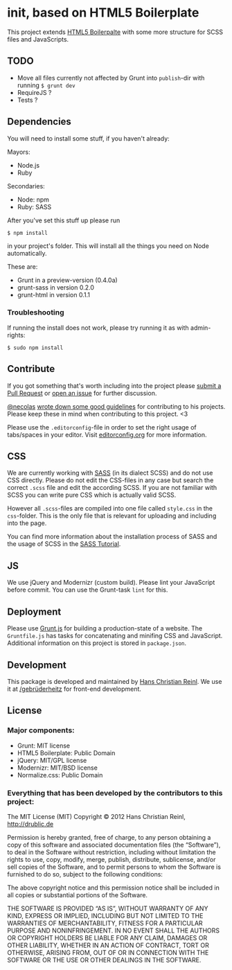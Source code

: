 # __init__, based on HTML5 Boilerplate

This project extends [HTML5 Boilerpalte](https://github.com/h5bp/html5-boilerplate) with some more structure for SCSS files and JavaScripts.


## TODO

* Move all files currently not affected by Grunt into `publish`-dir with running `$ grunt dev`
* RequireJS ?
* Tests ?

## Dependencies

You will need to install some stuff, if you haven't already:

Mayors:

* Node.js
* Ruby

Secondaries:

* Node: npm
* Ruby: SASS

After you've set this stuff up please run

	$ npm install

in your project's folder.
This will install all the things you need on Node automatically.

These are:
* Grunt in a preview-version (0.4.0a)
* grunt-sass in version 0.2.0
* grunt-html in version 0.1.1

### Troubleshooting
If running the install does not work, please try running it as with admin-rights:

	$ sudo npm install

## Contribute
If you got something that's worth including into the project please [submit a Pull Request](https://github.com/drublic/init/issues) or [open an issue](https://github.com/drublic/init/issues) for further discussion.

[@necolas](https://github.com/necolas) [wrote down some good guidelines](https://github.com/necolas/issue-guidelines) for contributing to his projects. Please keep these in mind when contributing to this project. <3

Please use the `.editorconfig`-file in order to set the right usage of tabs/spaces in your editor. Visit [editorconfig.org](http://editorconfig.org/) for more information.

## CSS
We are currently working with [SASS](http://sass-lang.com/) (in its dialect SCSS) and do not use CSS directly. Please do not edit the CSS-files in any case but search the correct `.scss` file and edit the according SCSS. If you are not familiar with SCSS you can write pure CSS which is actually valid SCSS.

However all `.scss`-files are compiled into one file called `style.css` in the `css`-folder. This is the only file that is relevant for uploading and including into the page.

You can find more information about the installation process of SASS and the usage of SCSS in the [SASS Tutorial](http://sass-lang.com/tutorial.html).


## JS
We use jQuery and Modernizr (custom build).
Please lint your JavaScript before commit. You can use the Grunt-task `lint` for this.

## Deployment
Please use [Grunt.js](https://github.com/cowboy/grunt) for building a production-state of a website. The `Gruntfile.js` has tasks for concatenating and minifing CSS and JavaScript.
Additional information on this project is stored in `package.json`.



## Development

This package is developed and maintained by [Hans Christian Reinl](http://drublic.de/).
We use it at [/gebrüderheitz](http://gebruederheitz.de/) for front-end development.

## License

### Major components:

* Grunt: MIT license
* HTML5 Boilerplate: Public Domain
* jQuery: MIT/GPL license
* Modernizr: MIT/BSD license
* Normalize.css: Public Domain

### Everything that has been developed by the contributors to this project:

The MIT License (MIT)
Copyright © 2012 Hans Christian Reinl, http://drublic.de

Permission is hereby granted, free of charge, to any person obtaining a copy of this software and associated documentation files (the “Software”), to deal in the Software without restriction, including without limitation the rights to use, copy, modify, merge, publish, distribute, sublicense, and/or sell copies of the Software, and to permit persons to whom the Software is furnished to do so, subject to the following conditions:

The above copyright notice and this permission notice shall be included in all copies or substantial portions of the Software.

THE SOFTWARE IS PROVIDED “AS IS”, WITHOUT WARRANTY OF ANY KIND, EXPRESS OR IMPLIED, INCLUDING BUT NOT LIMITED TO THE WARRANTIES OF MERCHANTABILITY, FITNESS FOR A PARTICULAR PURPOSE AND NONINFRINGEMENT. IN NO EVENT SHALL THE AUTHORS OR COPYRIGHT HOLDERS BE LIABLE FOR ANY CLAIM, DAMAGES OR OTHER LIABILITY, WHETHER IN AN ACTION OF CONTRACT, TORT OR OTHERWISE, ARISING FROM, OUT OF OR IN CONNECTION WITH THE SOFTWARE OR THE USE OR OTHER DEALINGS IN THE SOFTWARE.
